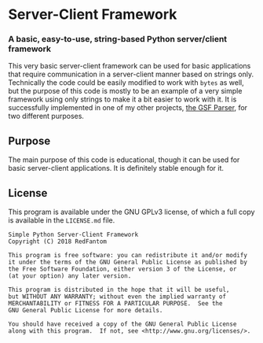# Server-Client Framework
### A basic, easy-to-use, string-based Python server/client framework

This very basic server-client framework can be used for basic 
applications that require communication in a server-client manner based
on strings only. Technically the code could be easily modified to work
with `bytes` as well, but the purpose of this code is mostly to be 
an example of a very simple framework using only strings to make it a
bit easier to work with it. It is successfully implemented in one of 
my other projects, [the GSF Parser](https://www.github.com/RedFantom/gsf-parser),
for two different purposes.

## Purpose
The main purpose of this code is educational, though it can be used for
basic server-client applications. It is definitely stable enough for it.

## License
This program is available under the GNU GPLv3 license, of which a full
copy is available in the `LICENSE.md` file.

    Simple Python Server-Client Framework
    Copyright (C) 2018 RedFantom

    This program is free software: you can redistribute it and/or modify
    it under the terms of the GNU General Public License as published by
    the Free Software Foundation, either version 3 of the License, or
    (at your option) any later version.

    This program is distributed in the hope that it will be useful,
    but WITHOUT ANY WARRANTY; without even the implied warranty of
    MERCHANTABILITY or FITNESS FOR A PARTICULAR PURPOSE.  See the
    GNU General Public License for more details.

    You should have received a copy of the GNU General Public License
    along with this program.  If not, see <http://www.gnu.org/licenses/>.
